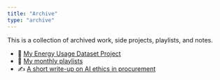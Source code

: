 ```yaml
---
title: "Archive"
type: "archive"
---
```



This is a collection of archived work, side projects, playlists, and notes.

- 📁 [My Energy Usage Dataset Project](#)
- 🎵 [My monthly playlists](#)
- ✍️ [A short write-up on AI ethics in procurement](#)
